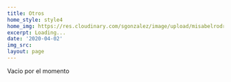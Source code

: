 ```yaml
---
title: Otros
home_style: style4
home_img: https://res.cloudinary.com/sgonzalez/image/upload/misabelrodriguez/otros/01.jpg
excerpt: Loading...
date: '2020-04-02'
img_src: 
layout: page
---
```


Vacio por el momento